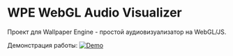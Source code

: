 # WPE WebGL Audio Visualizer
 
Проект для Wallpaper Engine - простой аудиовизуализатор на WebGL/JS.

Демонстрация работы:
[![Demo](https://img.youtube.com/vi/k4Uo8K_K2VI/maxresdefault.jpg)](https://youtu.be/k4Uo8K_K2VI)

